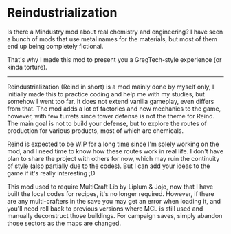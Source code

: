 <h1> Reindustrialization </h1>
<p> Is there a Mindustry mod about real chemistry and engineering? I have seen a bunch of mods that use metal names for the materials, but most of them end up being completely fictional. </p>
<p> That's why I made this mod to present you a GregTech-style experience (or kinda torture). </p>
<hr>
<p> Reindustrialization (Reind in short) is a mod mainly done by myself only, I initially made this to practice coding and help me with my studies, but somehow I went too far. It does not extend vanilla gameplay, even differs from that. The mod adds a lot of factories and new mechanics to the game, however, with few turrets since tower defense is not the theme for Reind. The main goal is not to build your defense, but to explore the routes of production for various products, most of which are chemicals. </p>
<p> Reind is expected to be WIP for a long time since I'm solely working on the mod, and I need time to know how these routes work in real life. I don't have plan to share the project with others for now, which may ruin the continuity of style (also partially due to the codes). But I can add your ideas to the game if it's really interesting ;D </p>
<p> This mod used to require MultiCraft Lib by Liplum & Jojo, now that I have built the local codes for recipes, it's no longer required. However, if there are any multi-crafters in the save you may get an error when loading it, and you'll need roll back to previous versions where MCL is still used and manually deconstruct those buildings. For campaign saves, simply abandon those sectors as the maps are changed. </p>
